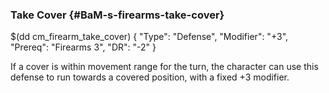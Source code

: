 ### Take Cover {#BaM-s-firearms-take-cover}

$(dd cm_firearm_take_cover)
{ "Type": "Defense",
	"Modifier": "+3",
	"Prereq": "Firearms 3",
	"DR": "-2"
}

If a cover is within movement range for the turn, the character can use this defense to run towards a covered position, with a fixed +3 modifier.
